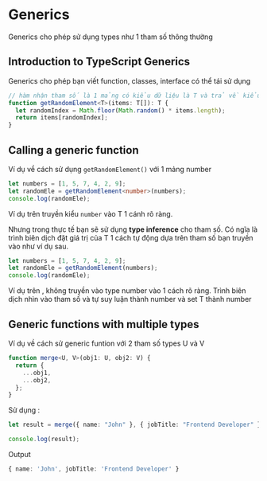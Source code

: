 # Generics

Generics cho phép sử dụng types như 1 tham số thông thường

## Introduction to TypeScript Generics

Generics cho phép bạn viết function, classes, interface có thể tái sử dụng

```ts
// hàm nhận tham số là 1 mảng có kiểu dữ liệu là T và trả về kiểu dử liệu là T
function getRandomElement<T>(items: T[]): T {
  let randomIndex = Math.floor(Math.random() * items.length);
  return items[randomIndex];
}
```

## Calling a generic function

Ví dụ về cách sử dụng `getRandomElement()` với 1 mảng number

```ts
let numbers = [1, 5, 7, 4, 2, 9];
let randomEle = getRandomElement<number>(numbers);
console.log(randomEle);
```

Ví dụ trên truyền kiểu `number` vào T 1 cánh rõ ràng.

Nhưng trong thực tế bạn sẽ sử dụng **type inference** cho tham số. Có ngĩa là trình biên dịch đặt giá trị của T 1 cách tự động dựa trên tham số bạn truyền vào như ví dụ sau.

```ts
let numbers = [1, 5, 7, 4, 2, 9];
let randomEle = getRandomElement(numbers);
console.log(randomEle);
```

Ví dụ trên , không truyền vào type number vào 1 cách rõ ràng. Trình biên dịch nhìn vào tham số và tự suy luận
thành number và set T thành number

## Generic functions with multiple types

Ví dụ về cách sử generic funtion với 2 tham số types U và V

```ts
function merge<U, V>(obj1: U, obj2: V) {
  return {
    ...obj1,
    ...obj2,
  };
}
```

Sử dụng :

```ts
let result = merge({ name: "John" }, { jobTitle: "Frontend Developer" });

console.log(result);
```

Output

```ts
{ name: 'John', jobTitle: 'Frontend Developer' }
```

